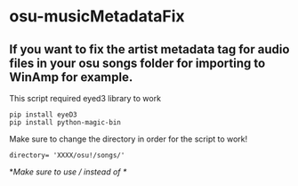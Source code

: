 # osu-musicMetadataFix
## If you want to fix the artist metadata tag for audio files in your osu songs folder for importing to WinAmp for example.

This script required eyed3 library to work
```
pip install eyeD3
pip install python-magic-bin
```
Make sure to change the directory in order for the script to work! 
```
directory= 'XXXX/osu!/songs/'
```
**Make sure to use / instead of \**
